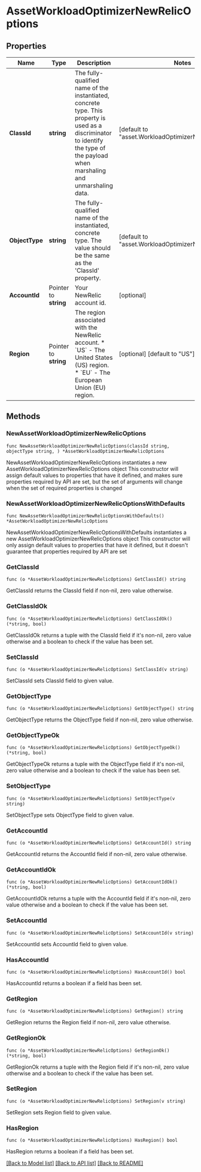 # AssetWorkloadOptimizerNewRelicOptions

## Properties

Name | Type | Description | Notes
------------ | ------------- | ------------- | -------------
**ClassId** | **string** | The fully-qualified name of the instantiated, concrete type. This property is used as a discriminator to identify the type of the payload when marshaling and unmarshaling data. | [default to "asset.WorkloadOptimizerNewRelicOptions"]
**ObjectType** | **string** | The fully-qualified name of the instantiated, concrete type. The value should be the same as the &#39;ClassId&#39; property. | [default to "asset.WorkloadOptimizerNewRelicOptions"]
**AccountId** | Pointer to **string** | Your NewRelic account id. | [optional] 
**Region** | Pointer to **string** | The region associated with the NewRelic account. * &#x60;US&#x60; - The United States (US) region. * &#x60;EU&#x60; - The European Union (EU) region. | [optional] [default to "US"]

## Methods

### NewAssetWorkloadOptimizerNewRelicOptions

`func NewAssetWorkloadOptimizerNewRelicOptions(classId string, objectType string, ) *AssetWorkloadOptimizerNewRelicOptions`

NewAssetWorkloadOptimizerNewRelicOptions instantiates a new AssetWorkloadOptimizerNewRelicOptions object
This constructor will assign default values to properties that have it defined,
and makes sure properties required by API are set, but the set of arguments
will change when the set of required properties is changed

### NewAssetWorkloadOptimizerNewRelicOptionsWithDefaults

`func NewAssetWorkloadOptimizerNewRelicOptionsWithDefaults() *AssetWorkloadOptimizerNewRelicOptions`

NewAssetWorkloadOptimizerNewRelicOptionsWithDefaults instantiates a new AssetWorkloadOptimizerNewRelicOptions object
This constructor will only assign default values to properties that have it defined,
but it doesn't guarantee that properties required by API are set

### GetClassId

`func (o *AssetWorkloadOptimizerNewRelicOptions) GetClassId() string`

GetClassId returns the ClassId field if non-nil, zero value otherwise.

### GetClassIdOk

`func (o *AssetWorkloadOptimizerNewRelicOptions) GetClassIdOk() (*string, bool)`

GetClassIdOk returns a tuple with the ClassId field if it's non-nil, zero value otherwise
and a boolean to check if the value has been set.

### SetClassId

`func (o *AssetWorkloadOptimizerNewRelicOptions) SetClassId(v string)`

SetClassId sets ClassId field to given value.


### GetObjectType

`func (o *AssetWorkloadOptimizerNewRelicOptions) GetObjectType() string`

GetObjectType returns the ObjectType field if non-nil, zero value otherwise.

### GetObjectTypeOk

`func (o *AssetWorkloadOptimizerNewRelicOptions) GetObjectTypeOk() (*string, bool)`

GetObjectTypeOk returns a tuple with the ObjectType field if it's non-nil, zero value otherwise
and a boolean to check if the value has been set.

### SetObjectType

`func (o *AssetWorkloadOptimizerNewRelicOptions) SetObjectType(v string)`

SetObjectType sets ObjectType field to given value.


### GetAccountId

`func (o *AssetWorkloadOptimizerNewRelicOptions) GetAccountId() string`

GetAccountId returns the AccountId field if non-nil, zero value otherwise.

### GetAccountIdOk

`func (o *AssetWorkloadOptimizerNewRelicOptions) GetAccountIdOk() (*string, bool)`

GetAccountIdOk returns a tuple with the AccountId field if it's non-nil, zero value otherwise
and a boolean to check if the value has been set.

### SetAccountId

`func (o *AssetWorkloadOptimizerNewRelicOptions) SetAccountId(v string)`

SetAccountId sets AccountId field to given value.

### HasAccountId

`func (o *AssetWorkloadOptimizerNewRelicOptions) HasAccountId() bool`

HasAccountId returns a boolean if a field has been set.

### GetRegion

`func (o *AssetWorkloadOptimizerNewRelicOptions) GetRegion() string`

GetRegion returns the Region field if non-nil, zero value otherwise.

### GetRegionOk

`func (o *AssetWorkloadOptimizerNewRelicOptions) GetRegionOk() (*string, bool)`

GetRegionOk returns a tuple with the Region field if it's non-nil, zero value otherwise
and a boolean to check if the value has been set.

### SetRegion

`func (o *AssetWorkloadOptimizerNewRelicOptions) SetRegion(v string)`

SetRegion sets Region field to given value.

### HasRegion

`func (o *AssetWorkloadOptimizerNewRelicOptions) HasRegion() bool`

HasRegion returns a boolean if a field has been set.


[[Back to Model list]](../README.md#documentation-for-models) [[Back to API list]](../README.md#documentation-for-api-endpoints) [[Back to README]](../README.md)


